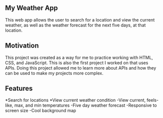 ## My Weather App
This web app allows the user to search for a location and view the current weather, as well as the weather forecast for the next five days, at that location.
## Motivation
This project was created as a way for me to practice working with HTML, CSS, and JavaScript. This is also the first project I worked on that uses APIs. Doing this project allowed me to learn more about APIs and how they can be used to make my projects more complex.
## Features
*Search for locations
*View current weather condition
-View current, feels-like, max, and min temperatures
-Five day weather forecast
-Responsive to screen size
-Cool background map 
